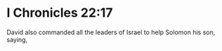 # I Chronicles 22:17

David also commanded all the leaders of Israel to help Solomon his son, saying,
